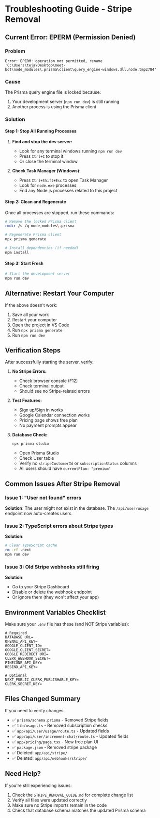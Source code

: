 # Troubleshooting Guide - Stripe Removal

## Current Error: EPERM (Permission Denied)

### Problem
```
Error: EPERM: operation not permitted, rename 'C:\Users\teja\Desktop\meet-bot\node_modules\.prisma\client\query_engine-windows.dll.node.tmp2784'
```

### Cause
The Prisma query engine file is locked because:
1. Your development server (`npm run dev`) is still running
2. Another process is using the Prisma client

### Solution

#### Step 1: Stop All Running Processes
1. **Find and stop the dev server:**
   - Look for any terminal windows running `npm run dev`
   - Press `Ctrl+C` to stop it
   - Or close the terminal window

2. **Check Task Manager (Windows):**
   - Press `Ctrl+Shift+Esc` to open Task Manager
   - Look for `node.exe` processes
   - End any Node.js processes related to this project

#### Step 2: Clean and Regenerate
Once all processes are stopped, run these commands:

```bash
# Remove the locked Prisma client
rmdir /s /q node_modules\.prisma

# Regenerate Prisma client
npx prisma generate

# Install dependencies (if needed)
npm install
```

#### Step 3: Start Fresh
```bash
# Start the development server
npm run dev
```

## Alternative: Restart Your Computer
If the above doesn't work:
1. Save all your work
2. Restart your computer
3. Open the project in VS Code
4. Run `npx prisma generate`
5. Run `npm run dev`

## Verification Steps

After successfully starting the server, verify:

1. **No Stripe Errors:**
   - Check browser console (F12)
   - Check terminal output
   - Should see no Stripe-related errors

2. **Test Features:**
   - Sign up/Sign in works
   - Google Calendar connection works
   - Pricing page shows free plan
   - No payment prompts appear

3. **Database Check:**
   ```bash
   npx prisma studio
   ```
   - Open Prisma Studio
   - Check User table
   - Verify no `stripeCustomerId` or `subscriptionStatus` columns
   - All users should have `currentPlan: "premium"`

## Common Issues After Stripe Removal

### Issue 1: "User not found" errors
**Solution:** The user might not exist in the database. The `/api/user/usage` endpoint now auto-creates users.

### Issue 2: TypeScript errors about Stripe types
**Solution:**
```bash
# Clear TypeScript cache
rm -rf .next
npm run dev
```

### Issue 3: Old Stripe webhooks still firing
**Solution:**
- Go to your Stripe Dashboard
- Disable or delete the webhook endpoint
- Or ignore them (they won't affect your app)

## Environment Variables Checklist

Make sure your `.env` file has these (and NOT Stripe variables):

```env
# Required
DATABASE_URL=
OPENAI_API_KEY=
GOOGLE_CLIENT_ID=
GOOGLE_CLIENT_SECRET=
GOOGLE_REDIRECT_URI=
CLERK_WEBHOOK_SECRET=
PINECONE_API_KEY=
RESEND_API_KEY=

# Optional
NEXT_PUBLIC_CLERK_PUBLISHABLE_KEY=
CLERK_SECRET_KEY=
```

## Files Changed Summary

If you need to verify changes:
- ✅ `prisma/schema.prisma` - Removed Stripe fields
- ✅ `lib/usage.ts` - Removed subscription checks
- ✅ `app/api/user/usage/route.ts` - Updated fields
- ✅ `app/api/user/increment-chat/route.ts` - Updated fields
- ✅ `app/pricing/page.tsx` - New free plan UI
- ✅ `package.json` - Removed stripe package
- ✅ Deleted: `app/api/stripe/`
- ✅ Deleted: `app/api/webhooks/stripe/`

## Need Help?

If you're still experiencing issues:
1. Check the `STRIPE_REMOVAL_GUIDE.md` for complete change list
2. Verify all files were updated correctly
3. Make sure no Stripe imports remain in the code
4. Check that database schema matches the updated Prisma schema
